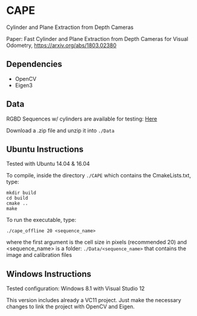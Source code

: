 # CAPE
Cylinder and Plane Extraction from Depth Cameras

Paper:
Fast Cylinder and Plane Extraction from Depth Cameras for Visual Odometry,
https://arxiv.org/abs/1803.02380

## Dependencies

* OpenCV
* Eigen3

## Data

RGBD Sequences w/ cylinders are available for testing: [Here](https://drive.google.com/drive/folders/1CaVVLF7AQUlsOwFWrx-Fm7zB6wueQBE3?usp=sharing)

Download a .zip file and unzip it into ``./Data``

## Ubuntu Instructions
Tested with Ubuntu 14.04 & 16.04

To compile, inside the directory ``./CAPE`` which contains the CmakeLists.txt, type:
```
mkdir build
cd build
cmake ..
make
```
To run the executable, type:

```./cape_offline 20 <sequence_name>```

where the first argument is the cell size in pixels (recommended 20)
and <sequence_name> is a folder:
``./Data/<sequence_name>``
that contains the image and calibration files

## Windows Instructions

Tested configuration: Windows 8.1 with Visual Studio 12

This version includes already a VC11 project.
Just make the necessary changes to link the project with OpenCV and Eigen.

